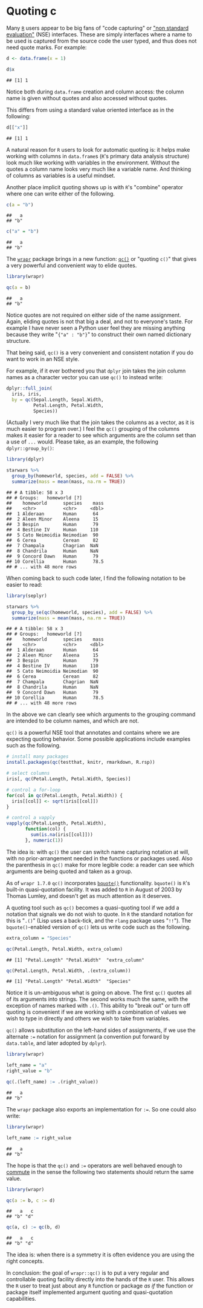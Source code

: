 Quoting c
================

Many [`R`](https://github.com/r-lib/rlang/issues/686) users appear to be big fans of "code capturing" or ["non standard evaluation"](http://developer.r-project.org/nonstandard-eval.pdf) (NSE) interfaces. These are simply interfaces where a name to be used is captured from the source code the user typed, and thus does not need quote marks. For example:

``` r
d <- data.frame(x = 1)

d$x
```

    ## [1] 1

Notice both during `data.frame` creation and column access: the column name is given without quotes and also accessed without quotes.

This differs from using a standard value oriented interface as in the following:

``` r
d[["x"]]
```

    ## [1] 1

A natural reason for `R` users to look for automatic quoting is: it helps make working with columns in `data.frame`s (`R`'s primary data analysis structure) look much like working with variables in the environment. Without the quotes a column name looks very much like a variable name. And thinking of columns as variables is a useful mindset.

Another place implicit quoting shows up is with `R`'s "combine" operator where one can write either of the following.

``` r
c(a = "b")
```

    ##   a 
    ## "b"

``` r
c("a" = "b")
```

    ##   a 
    ## "b"

The [`wrapr`](https://CRAN.R-project.org/package=wrapr) package brings in a new function: [`qc()`](https://winvector.github.io/wrapr/reference/qc.html) or "quoting `c()`" that gives a very powerful and convenient way to elide quotes.

``` r
library(wrapr)

qc(a = b)
```

    ##   a 
    ## "b"

Notice quotes are not required on either side of the name assignment. Again, eliding quotes is not that big a deal, and not to everyone's taste. For example I have never seen a Python user feel they are missing anything because they write "`{"a" : "b"}`" to construct their own named dictionary structure.

That being said, `qc()` is a very convenient and consistent notation if you do want to work in an NSE style.

For example, if it ever bothered you that `dplyr` join takes the join column names as a character vector you can use `qc()` to instead write:

``` r
dplyr::full_join(
  iris, iris, 
  by = qc(Sepal.Length, Sepal.Width, 
          Petal.Length, Petal.Width, 
          Species))
```

(Actually I very much like that the join takes the columns as a vector, as it is much easier to program over.) I feel the `qc()` grouping of the columns makes it easier for a reader to see which arguments are the column set than a use of `...` would. Please take, as an example, the following `dplyr::group_by()`:

``` r
library(dplyr)

starwars %>%
  group_by(homeworld, species, add = FALSE) %>%
  summarize(mass = mean(mass, na.rm = TRUE))
```

    ## # A tibble: 58 x 3
    ## # Groups:   homeworld [?]
    ##    homeworld      species    mass
    ##    <chr>          <chr>     <dbl>
    ##  1 Alderaan       Human      64  
    ##  2 Aleen Minor    Aleena     15  
    ##  3 Bespin         Human      79  
    ##  4 Bestine IV     Human     110  
    ##  5 Cato Neimoidia Neimodian  90  
    ##  6 Cerea          Cerean     82  
    ##  7 Champala       Chagrian  NaN  
    ##  8 Chandrila      Human     NaN  
    ##  9 Concord Dawn   Human      79  
    ## 10 Corellia       Human      78.5
    ## # ... with 48 more rows

When coming back to such code later, I find the following notation to be easier to read:

``` r
library(seplyr)

starwars %>%
  group_by_se(qc(homeworld, species), add = FALSE) %>%
  summarize(mass = mean(mass, na.rm = TRUE))
```

    ## # A tibble: 58 x 3
    ## # Groups:   homeworld [?]
    ##    homeworld      species    mass
    ##    <chr>          <chr>     <dbl>
    ##  1 Alderaan       Human      64  
    ##  2 Aleen Minor    Aleena     15  
    ##  3 Bespin         Human      79  
    ##  4 Bestine IV     Human     110  
    ##  5 Cato Neimoidia Neimodian  90  
    ##  6 Cerea          Cerean     82  
    ##  7 Champala       Chagrian  NaN  
    ##  8 Chandrila      Human     NaN  
    ##  9 Concord Dawn   Human      79  
    ## 10 Corellia       Human      78.5
    ## # ... with 48 more rows

In the above we can clearly see which arguments to the grouping command are intended to be column names, and which are not.

`qc()` is a powerful NSE tool that annotates and contains where we are expecting quoting behavior. Some possible applications include examples such as the following.

``` r
# install many packages
install.packages(qc(testthat, knitr, rmarkdown, R.rsp))

# select columns
iris[, qc(Petal.Length, Petal.Width, Species)]

# control a for-loop
for(col in qc(Petal.Length, Petal.Width)) {
  iris[[col]] <- sqrt(iris[[col]])
}

# control a vapply
vapply(qc(Petal.Length, Petal.Width), 
       function(col) {
         sum(is.na(iris[[col]]))
       }, numeric(1))
```

The idea is: with `qc()` the user can switch name capturing notation at will, with no prior-arrangement needed in the functions or packages used. Also the parenthesis in `qc()` make for more legible code: a reader can see which arguments are being quoted and taken as a group.

As of `wrapr 1.7.0` `qc()` incorporates [`bquote()`](https://stat.ethz.ch/R-manual/R-devel/library/base/html/bquote.html) functionality. `bquote()` is `R`'s built-in quasi-quotation facility. It was added to `R` in August of 2003 by Thomas Lumley, and doesn't get as much attention as it deserves.

A quoting tool such as `qc()` becomes a quasi-quoting tool if we add a notation that signals we do not wish to quote. In `R` the standard notation for this is "`.()`" (Lisp uses a back-tick, and the `rlang` package uses "`!!`"). The `bquote()`-enabled version of `qc()` lets us write code such as the following.

``` r
extra_column = "Species"

qc(Petal.Length, Petal.Width, extra_column)
```

    ## [1] "Petal.Length" "Petal.Width"  "extra_column"

``` r
qc(Petal.Length, Petal.Width, .(extra_column))
```

    ## [1] "Petal.Length" "Petal.Width"  "Species"

Notice it is un-ambiguous what is going on above. The first `qc()` quotes all of its arguments into strings. The second works much the same, with the exception of names marked with `.()`. This ability to "break out" or turn off quoting is convenient if we are working with a combination of values we wish to type in directly and others we wish to take from variables.

`qc()` allows substitution on the left-hand sides of assignments, if we use the alternate `:=` notation for assignment (a convention put forward by `data.table`, and later adopted by `dplyr`).

``` r
library(wrapr)

left_name = "a"
right_value = "b"

qc(.(left_name) := .(right_value))
```

    ##   a 
    ## "b"

The `wrapr` package also exports an implementation for `:=`. So one could also write:

``` r
library(wrapr)

left_name := right_value
```

    ##   a 
    ## "b"

The hope is that the `qc()` and `:=` operators are well behaved enough to [commute](https://en.wikipedia.org/wiki/Commutative_property) in the sense the following two statements should return the same value.

``` r
library(wrapr)

qc(a := b, c := d)
```

    ##   a   c 
    ## "b" "d"

``` r
qc(a, c) := qc(b, d)
```

    ##   a   c 
    ## "b" "d"

The idea is: when there is a symmetry it is often evidence you are using the right concepts.

In conclusion: the goal of `wrapr::qc()` is to put a very regular and controllable quoting facility directly into the hands of the `R` user. This allows the `R` user to treat just about any `R` function or package *as if* the function or package itself implemented argument quoting and quasi-quotation capabilities.
